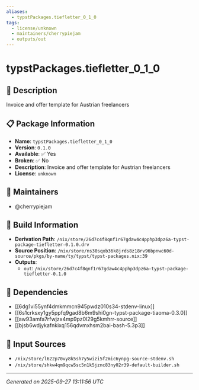 ```yaml
---
aliases:
  - typstPackages.tiefletter_0_1_0
tags:
  - license/unknown
  - maintainers/cherrypiejam
  - outputs/out
---
```


# typstPackages.tiefletter_0_1_0

## 📝 Description

Invoice and offer template for Austrian freelancers

## 📋 Package Information

- **Name**: `typstPackages.tiefletter_0_1_0`
- **Version**: `0.1.0`
- **Available**: ✅ Yes
- **Broken**: ✅ No
- **Description**: Invoice and offer template for Austrian freelancers
- **License**: `unknown`
## 👥 Maintainers

- @cherrypiejam


## 🔧 Build Information

- **Derivation Path**: `/nix/store/26d7c4f8qnf1r67gdaw4c4pphp3dpz6a-typst-package-tiefletter-0.1.0.drv`
- **Source Position**: `/nix/store/ns30sqxb36k8jrds8z18rv96bpnwc60d-source/pkgs/by-name/ty/typst/typst-packages.nix:39`
- **Outputs**:
  - `out`:  `/nix/store/26d7c4f8qnf1r67gdaw4c4pphp3dpz6a-typst-package-tiefletter-0.1.0`

## 🔗 Dependencies

- [[6dg1vi55ynf4dmkmmcn945pwdz010s34-stdenv-linux]]
- [[6s1crksxy1gy5ppfq9gad8b6m9shi0gn-typst-package-tiaoma-0.3.0]]
- [[aw93amfa7rfwjzx4mp9pz0l29g5kmhrr-source]]
- [[bjsb6wdjykafnkixq156qdvmxhsm2bai-bash-5.3p3]]

## 📁 Input Sources

- `/nix/store/l622p70vy8k5sh7y5wizi5f2mic6ynpg-source-stdenv.sh`
- `/nix/store/shkw4qm9qcw5sc5n1k5jznc83ny02r39-default-builder.sh`

---
*Generated on 2025-09-27 13:11:56 UTC*
